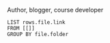 Author, blogger, course developer
```dataview
LIST rows.file.link
FROM [[]]
GROUP BY file.folder
```
